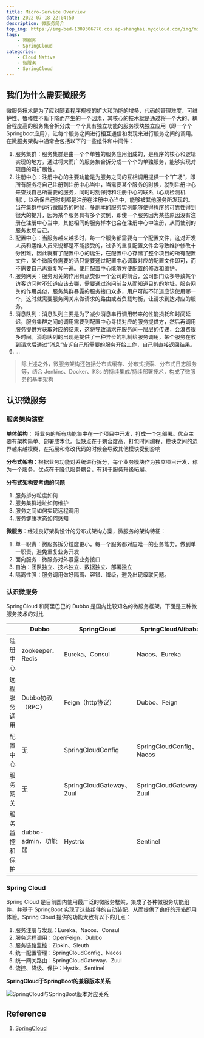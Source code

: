 ```yaml
---
title: Micro-Service Overview
date: 2022-07-18 22:04:50
description: 微服务简介
top_img: https://img-bed-1309306776.cos.ap-shanghai.myqcloud.com/img/miku66.jpg
tags:
    - 微服务
    - SpringCloud
categories:
    - Cloud Native
    - 微服务
    - SpringCloud
---
```


## 我们为什么需要微服务

微服务技术是为了应对随着程序规模的扩大和功能的增多，代码的管理难度、可维护性、鲁棒性不断下降而产生的一个因素，其核心的技术就是通过将一个大的、耦合程度高的服务集合拆分成一个个具有独立功能的服务模块独立应用（即一个个Springboot应用），让每个服务之间进行相互通信和发现来进行服务之间的调用。在微服务架构中通常会包括以下的一些组件和中间件：

<!-- more -->

1. 服务集群：服务集群是由一个个单独的服务应用组成的，是程序的核心和逻辑实现的地方，通过将大而广的服务集合拆分成一个个的单独服务，能够实现对项目的可扩展性。
2. 注册中心：注册中心的主要功能是为服务之间的互相调用提供一个“广场”，即所有服务将自己注册到注册中心当中，当需要某个服务的时候，就到注册中心来查找自己所需要的服务，同时时刻保持和注册中心的联系（心跳检测机制），以确保自己时刻都是注册在注册中心当中，能够被其他服务所发现的。
当在集群中运行微服务的时候，多副本的服务实例能够使得程序的可靠性得到很大的提升，因为某个服务具有多个实例，即使一个服务因为某些原因没有注册在注册中心当中，其他相同的服务样本也会在注册中心中注册，从而使别的服务发现自己。
3. 配置中心：当服务越来越多时，每一个服务都需要有一个配置文件，这对开发人员和运维人员来说都是不能接受的，过多的重复配置文件会导致维护修改十分困难，因此就有了配置中心的诞生，在配置中心存储了整个项目的所有配置文件，某个微服务需要的话只需要通过配置中心调取对应的配置文件即可，而不需要自己再重复写一遍。使用配置中心能够方便配置的修改和维护。
4. 服务网关：服务网关的作用有点类似一个公司的前台，公司部门众多导致某个访客访问时不知道应该去哪，需要通过询问前台从而知道目的的地址，服务网关的作用类似，服务集群暴露的服务接口众多，用户可能不知道应该使用哪一个，这时就需要服务网关来做请求的路由或者负载均衡，让请求到达对应的服务。
5. 消息队列：消息队列主要是为了减少消息串行调用带来的性能损耗和时间延迟，服务集群之间的调用需要到配置中心寻找对应的服务提供方，然后再调用服务提供方获取对应的结果，这将导致请求在服务间一层层的传递，会浪费很多时间。消息队列的出现是提供了一种异步的机制给服务调用，某个服务在收到请求后通过“消息”告诉自己所需要的服务开始工作，自己则直接返回结果。
6. ...

> 除上述之外，微服务架构还包括分布式缓存、分布式搜索、分布式日志服务等，结合 Jenkins、Docker、K8s 的持续集成/持续部署技术，构成了微服务的基本架构

## 认识微服务

### 服务架构演变

**单体架构**： 将业务的所有功能集中在一个项目中开发，打成一个包部署。优点主要有架构简单、部署成本低。但缺点在于耦合度高，打包时间编程，模块之间的边界越来越模糊，在拓展和修改代码的时候会导致其他模块受到影响

**分布式架构**：根据业务功能对系统进行拆分，每个业务模块作为独立项目开发，称为一个服务。优点在于降低服务耦合，有利于服务升级拓展。

**分布式架构要考虑的问题**

1. 服务拆分粒度如何
2. 服务集群地址如何维护
3. 服务之间如何实现远程调用
4. 服务健康状态如何感知

**微服务**：经过良好架构设计的分布式架构方案，微服务的架构特征：

1. 单一职责：微服务拆分粒度更小，每一个服务都对应唯一的业务能力，做到单一职责，避免重复业务开发
2. 面向服务：微服务对外暴露业务接口
3. 自治：团队独立、技术独立、数据独立、部署独立
4. 隔离性强：服务调用做好隔离、容错、降级，避免出现级联问题。

### 认识微服务

SpringCloud 和阿里巴巴的 Dubbo 是国内比较知名的微服务框架。下面是三种微服务技术的对比

|                | Dubbo               | SpringCloud              | SpringCloudAlibaba       |
| -------------- | ------------------- | ------------------------ | ------------------------ |
| 注册中心       | zookeeper、Redis    | Eureka、Consul           | Nacos、Eureka            |
| 远程服务调用   | Dubbo协议（RPC）    | Feign（http协议）        | Dubbo、Feign             |
| 配置中心       | 无                  | SpringCloudConfig        | SpringCloudConfig、Nacos |
| 服务网关       | 无                  | SpringCloudGateway、Zuul | SpringCloudGateway、Zuul |
| 服务监控和保护 | dubbo-admin，功能弱 | Hystrix                  | Sentinel                 |

### Spring Cloud

Spring Cloud 是目前国内使用最广泛的微服务框架，集成了各种微服务功能组件，并基于 SpringBoot 实现了这些组件的自动装配，从而提供了良好的开箱即用体验。Spring Cloud 提供的功能大致有以下的几点：

1. 服务注册与发现：Eureka、Nacos、Consul
2. 服务远程调用：OpenFeign、Dubbo
3. 服务链路监控：Zipkin、Sleuth
4. 统一配置管理：SpringCloudConfig、Nacos
5. 统一网关路由：SpringCloudGateway、Zuul
6. 流控、降级、保护：Hystix、Sentinel

**SpringCloud于SpringBoot的兼容版本关系**

![SpringCloud与SpringBoot版本对应关系](https://img-bed-1309306776.cos.ap-shanghai.myqcloud.com/img/20220718220301.png)

## Reference

1. [SpringCloud](https://spring.io/projects/spring-cloud)
